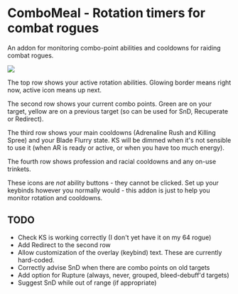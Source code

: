 # ComboMeal - Rotation timers for combat rogues

An addon for monitoring combo-point abilities and cooldowns for raiding combat rogues.

<img src="http://github.iamcal.com/ComboMeal/ComboMeal.png" />

The top row shows your active rotation abilities. Glowing border means right now, active icon means up next.

The second row shows your current combo points. Green are on your target, yellow are on a previous target (so can be used for SnD, Recuperate or Redirect).

The third row shows your main cooldowns (Adrenaline Rush and Killing Spree) and your Blade Flurry state. KS will be dimmed when it's not sensible to use it (when AR is ready or active, or when you have too much energy).

The fourth row shows profession and racial cooldowns and any on-use trinkets.


These icons are _not_ ability buttons - they cannot be clicked. Set up your keybinds however you normally would - this addon is just to help you monitor rotation and cooldowns.


## TODO

* Check KS is working correctly (I don't yet have it on my 64 rogue)
* Add Redirect to the second row
* Allow customization of the overlay (keybind) text. These are currently hard-coded.
* Correctly advise SnD when there are combo points on old targets
* Add option for Rupture (always, never, grouped, bleed-debuff'd targets)
* Suggest SnD while out of range (if appropriate)